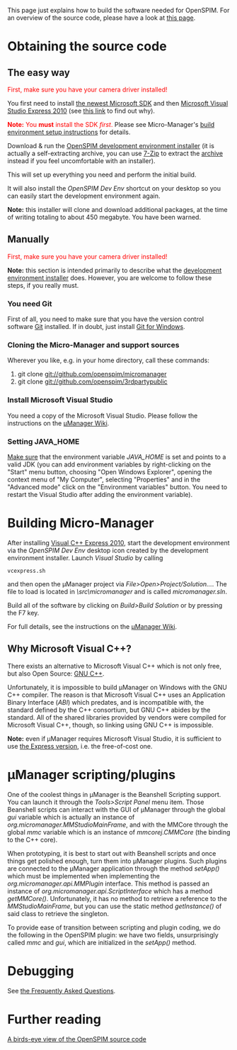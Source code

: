 ---
---
This page just explains how to build the software needed for OpenSPIM. For an overview of the source code, please have a look at [this page](Overview_of_the_source_code).

# Obtaining the source code

## The easy way

<span style='color:red;'>First, make sure you have your camera driver installed!</span>

You first need to install [the newest Microsoft SDK](https://msdn.microsoft.com/en-us/windows/desktop/aa904949) and then [Microsoft Visual Studio Express 2010](https://go.microsoft.com/?linkid=9709949) (see [this link](#Why_Microsoft_Visual_C.2B.2B.3F) to find out why).

<span style='color:red;'>**Note:** You **must** install the SDK *first*.</span> Please see Micro-Manager's [build environment setup instructions](https://micro-manager.org/wiki/Building_MM_on_Windows#Setting_up_the_required_tools%7CMicro-Manager's)
for details.

Download & run the [OpenSPIM development environment installer](https://downloads.imagej.net/downloads/OpenSPIM-dev-env-20131025.exe) (it is actually a self-extracting archive, you can use [7-Zip](https://7-zip.org) to extract the [archive](https://openspim.org/downloads/OpenSPIM-dev-env-20131025.7z) instead if you feel uncomfortable with an installer).

This will set up everything you need and perform the initial build.

It will also install the *OpenSPIM Dev Env* shortcut on your desktop so you can easily start the development environment again.

**Note:** this installer will clone and download additional packages, at the time of writing totaling to about 450 megabyte. You have been warned.

## Manually

<span style='color:red;'>First, make sure you have your camera driver installed!</span>

**Note:** this section is intended primarily to describe what the [development environment installer](#The_easy_way) does. However, you are welcome to follow these steps, if you really must.

### You need Git

First of all, you need to make sure that you have the version control software [Git](https://git-scm.com) installed. If in doubt, just install [Git for Windows](https://msysgit.github.com/).

### Cloning the Micro-Manager and support sources

Wherever you like, e.g. in your home directory, call these commands:

1.  git clone <git://github.com/openspim/micromanager>
2.  git clone <git://github.com/openspim/3rdpartypublic>

### Install Microsoft Visual Studio

You need a copy of the Microsoft Visual Studio. Please follow the instructions on the [µManager Wiki](https://valelab.ucsf.edu/~MM/MMwiki/index.php/Building_MM_on_Windows).

### Setting JAVA_HOME

<u>Make sure</u> that the environment variable *JAVA_HOME* is set and points to a valid JDK (you can add environment variables by right-clicking on the "Start" menu button, choosing "Open Windows Explorer", opening the context menu of "My Computer", selecting "Properties" and in the "Advanced mode" click on the "Environment variables" button. You need to restart the Visual Studio after adding the environment variable).

# Building Micro-Manager

After installing [Visual C++ Express 2010](http://msdn.microsoft.com/en-us/express/future/bb421473), start the development environment via the *OpenSPIM Dev Env* desktop icon created by the development environment installer. Launch *Visual Studio* by calling

`vcexpress.sh`

and then open the µManager project via *File\>Open\>Project/Solution...*. The file to load is located in *<development-environment>\\src\\micromanager* and is called *micromanager.sln*.

Build all of the software by clicking on *Build\>Build Solution* or by pressing the F7 key.

For full details, see the instructions on the [µManager Wiki](https://valelab.ucsf.edu/~MM/MMwiki/index.php/Building_MM_on_Windows).

## Why Microsoft Visual C++?

There exists an alternative to Microsoft Visual C++ which is not only free, but also Open Source: [GNU C++](https://gcc.gnu.org/).

Unfortunately, it is impossible to build µManager on Windows with the GNU C++ compiler. The reason is that Microsoft Visual C++ uses an Application Binary Interface (*ABI*) which predates, and is incompatible with, the standard defined by the C++ consortium, but GNU C++ abides by the standard. All of the shared libraries provided by vendors were compiled for Microsoft Visual C++, though, so linking using GNU C++ is impossible.

**Note:** even if µManager requires Microsoft Visual Studio, it is sufficient to use [the Express version](https://www.microsoft.com/visualstudio/eng/downloads), i.e. the free-of-cost one.

# µManager scripting/plugins

One of the coolest things in µManager is the Beanshell Scripting support. You can launch it through the *Tools>Script Panel* menu item. Those Beanshell scripts can interact with the GUI of µManager through the global *gui* variable which is actually an instance of *org.micromanager.MMStudioMainFrame*, and with the MMCore through the global *mmc* variable which is an instance of *mmcorej.CMMCore* (the binding to the C++ core).

When prototyping, it is best to start out with Beanshell scripts and once things get polished enough, turn them into µManager plugins. Such plugins are connected to the µManager application through the method *setApp()* which must be implemented when implementing the *org.micromanager.api.MMPlugin* interface. This method is passed an instance of *org.micromanager.api.ScriptInterface* which has a method *getMMCore()*. Unfortunately, it has no method to retrieve a reference to the *MMStudioMainFrame*, but you can use the static method *getInstance()* of said class to retrieve the singleton.

To provide ease of transition between scripting and plugin coding, we do the following in the OpenSPIM plugin: we have two fields, unsurprisingly called *mmc* and *gui*, which are initialized in the *setApp()* method.

# Debugging

See [the Frequently Asked Questions](FAQ#Debugging).

# Further reading

[A birds-eye view of the OpenSPIM source code](Overview_of_the_source_code)
